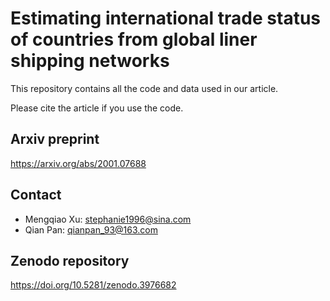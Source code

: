 # Estimating international trade status of countries from global liner shipping networks

This repository contains all the code and data used in our article.

Please cite the article if you use the code. 

## Arxiv preprint

https://arxiv.org/abs/2001.07688

## Contact

* Mengqiao Xu: <stephanie1996@sina.com>
* Qian Pan: <qianpan_93@163.com>

## Zenodo repository
https://doi.org/10.5281/zenodo.3976682
